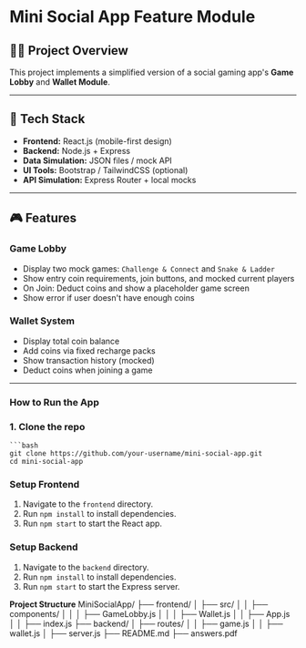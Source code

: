 # Mini Social App Feature Module

## 👨‍💻 Project Overview

This project implements a simplified version of a social gaming app's **Game Lobby** and **Wallet Module**.

---

## 🔧 Tech Stack

- **Frontend:** React.js (mobile-first design)
- **Backend:** Node.js + Express
- **Data Simulation:** JSON files / mock API
- **UI Tools:** Bootstrap / TailwindCSS (optional)
- **API Simulation:** Express Router + local mocks

---

## 🎮 Features

### Game Lobby
- Display two mock games: `Challenge & Connect` and `Snake & Ladder`
- Show entry coin requirements, join buttons, and mocked current players
- On Join: Deduct coins and show a placeholder game screen
- Show error if user doesn't have enough coins

### Wallet System
- Display total coin balance
- Add coins via fixed recharge packs
- Show transaction history (mocked)
- Deduct coins when joining a game

---

### How to Run the App

### 1. Clone the repo

    ```bash
    git clone https://github.com/your-username/mini-social-app.git
    cd mini-social-app


### Setup Frontend
1. Navigate to the `frontend` directory.
2. Run `npm install` to install dependencies.
3. Run `npm start` to start the React app.

### Setup Backend
1. Navigate to the `backend` directory.
2. Run `npm install` to install dependencies.
3. Run `npm start` to start the Express server.

**Project Structure**
MiniSocialApp/
├── frontend/
│   ├── src/
│   │   ├── components/
│   │   │   ├── GameLobby.js
│   │   │   ├── Wallet.js
│   │   ├── App.js
│   │   ├── index.js
├── backend/
│   ├── routes/
│   │   ├── game.js
│   │   ├── wallet.js
│   ├── server.js
├── README.md
├── answers.pdf

